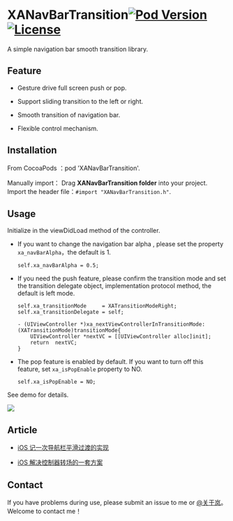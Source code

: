 # XANavBarTransition[![Pod Version](https://img.shields.io/cocoapods/v/XANavBarTransition.svg?style=flat)](https://cocoapods.org/pods/XANavBarTransition)   [![License](https://img.shields.io/cocoapods/l/XANavBarTransition.svg?style=flat)](blob/master/License) 

A simple navigation bar smooth transition library.

## Feature

- Gesture drive full screen push or pop.

- Support sliding transition to the left or right.

- Smooth transition of navigation bar.

- Flexible control mechanism.

## Installation
From CocoaPods ：pod 'XANavBarTransition'.

Manually import：
Drag **XANavBarTransition folder** into your project. 
Import the header file：`#import "XANavBarTransition.h"`.

## Usage

Initialize in the viewDidLoad method of the controller. 

- If you want to change the navigation bar alpha , please set the property `xa_navBarAlpha`，the default is 1.

    `self.xa_navBarAlpha = 0.5;`

- If you need the push feature, please confirm the transition mode and set the transition delegate object, implementation protocol method, the default is left mode.

    ```objc
    self.xa_transitionMode     = XATransitionModeRight;
    self.xa_transitionDelegate = self;
    
    - (UIViewController *)xa_nextViewControllerInTransitionMode:(XATransitionMode)transitionMode{
        UIViewController *nextVC = [[UIViewController alloc]init]; 
        return  nextVC;
    }
    ```

- The pop feature is enabled by default. If you want to turn off this feature, set `xa_isPopEnable` property to NO.

    `self.xa_isPopEnable = NO;`

    



See demo for details.

 ![](https://github.com/XangAm/XANavBarTransition/raw/master/bardemo.gif)



## Article
- [iOS 记一次导航栏平滑过渡的实现](https://juejin.im/post/5b9c8002f265da0a8f35b27c)

- [iOS 解决控制器转场的一套方案
  ](https://juejin.im/post/5b9c83fce51d450ea3631ad8)

## Contact

If you have problems during use, please submit an issue to me or [@关于岚](https://weibo.com/daxiec)。Welcome to contact me！
